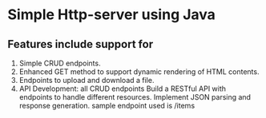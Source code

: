 # Simple Http-server using Java

## Features include support for
1) Simple CRUD endpoints.
2) Enhanced GET method to support dynamic rendering of HTML contents.
3) Endpoints to upload and download a file.
4) API Development: all CRUD endpoints
   Build a RESTful API with endpoints to handle different resources.
   Implement JSON parsing and response generation.
   sample endpoint used is /items